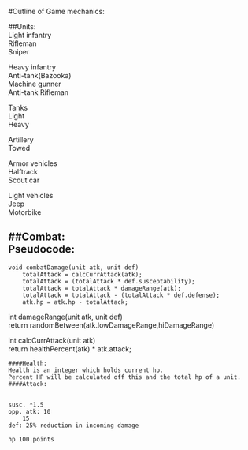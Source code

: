 #Outline of Game mechanics:  

##Units:  
Light infantry  
	Rifleman  
	Sniper  

Heavy infantry  
	Anti-tank(Bazooka)  
	Machine gunner  
	Anti-tank Rifleman  

Tanks  
	Light  
	Heavy  

Artillery  
	Towed  

Armor vehicles  
	Halftrack  
	Scout car  

Light vehicles  
	Jeep  
	Motorbike  

##Combat:  
Pseudocode:
-----------------
````
void combatDamage(unit atk, unit def)
	totalAttack = calcCurrAttack(atk);  
	totalAttack = (totalAttack * def.susceptability);   
	totalAttack = totalAttack * damageRange(atk);  
	totalAttack = totalAttack - (totalAttack * def.defense);  
	atk.hp = atk.hp - totalAttack;  
````	
int damageRange(unit atk, unit def)  
	return randomBetween(atk.lowDamageRange,hiDamageRange)  
	
int calcCurrAttack(unit atk)  
	return healthPercent(atk) * atk.attack;  

    ####Health:  
    Health is an integer which holds current hp.  
	Percent HP will be calculated off this and the total hp of a unit.  
    ####Attack:  
    

    susc. *1.5  
    opp. atk: 10  
        15  
    def: 25% reduction in incoming damage  
        
    hp 100 points
